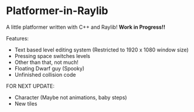 # Platformer-in-Raylib
A little platformer written with C++ and Raylib!
**Work in Progress!!**

Features:

- Text based level editing system (Restricted to 1920 x 1080 window size)
- Pressing space switches levels
- Other than that, not much!
- Floating Dwarf guy (Spooky)
- Unfinished collision code

FOR NEXT UPDATE:

- Character (Maybe not animations, baby steps)
- New tiles

